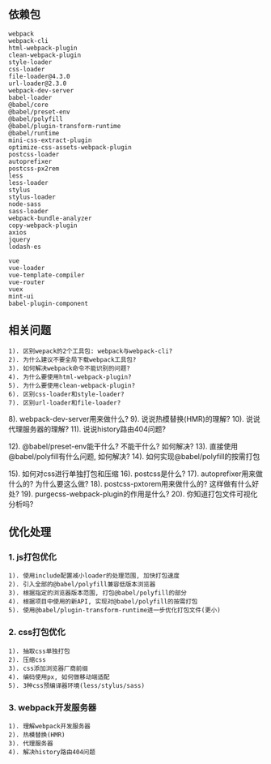 ## 依赖包
    webpack 
    webpack-cli
    html-webpack-plugin
    clean-webpack-plugin
    style-loader 
    css-loader
    file-loader@4.3.0
    url-loader@2.3.0
    webpack-dev-server
    babel-loader
    @babel/core
    @babel/preset-env
    @babel/polyfill
    @babel/plugin-transform-runtime
    @babel/runtime
    mini-css-extract-plugin
    optimize-css-assets-webpack-plugin
    postcss-loader
    autoprefixer
    postcss-px2rem
    less
    less-loader
    stylus
    stylus-loader
    node-sass
    sass-loader
    webpack-bundle-analyzer
    copy-webpack-plugin
    axios
    jquery
    lodash-es

    vue 
    vue-loader
    vue-template-compiler
    vue-router
    vuex
    mint-ui
    babel-plugin-component
    


## 相关问题
    1). 区别wepack的2个工具包: webpack与webpack-cli?
    2). 为什么建议不要全局下载webpack工具包?
    3). 如何解决webpack命令不能识别的问题?
    4). 为什么要使用html-webpack-plugin?
    5). 为什么要使用clean-webpack-plugin?
    6). 区别css-loader和style-loader?
    7). 区别url-loader和file-loader?
    
8). webpack-dev-server用来做什么?
9). 说说热模替换(HMR)的理解?
10). 说说代理服务器的理解?
11). 说说history路由404问题?
   
12). @babel/preset-env能干什么? 不能干什么? 如何解决?
13). 直接使用@babel/polyfill有什么问题, 如何解决?
14). 如何实现@babel/polyfill的按需打包

15). 如何对css进行单独打包和压缩
16). postcss是什么?
17). autoprefixer用来做什么的? 为什么要这么做?
18). postcss-pxtorem用来做什么的? 这样做有什么好处?
19). purgecss-webpack-plugin的作用是什么?
20). 你知道打包文件可视化分析吗?


## 优化处理
### 1. js打包优化
    1). 使用include配置减小loader的处理范围, 加快打包速度
    2). 引入全部的@babel/polyfill兼容低版本浏览器
    3). 根据指定的浏览器版本范围, 打包@babel/polyfill的部分
    4). 根据项目中使用的新API, 实现对@babel/polyfill的按需打包
    5). 使用@babel/plugin-transform-runtime进一步优化打包文件(更小)

### 2. css打包优化
    1). 抽取css单独打包
    2). 压缩css
    3). css添加浏览器厂商前缀
    4). 编码使用px, 如何做移动端适配
    5). 3种css预编译器环境(less/stylus/sass)

### 3. webpack开发服务器
    1). 理解webpack开发服务器
    2). 热模替换(HMR)
    3). 代理服务器
    4). 解决history路由404问题


